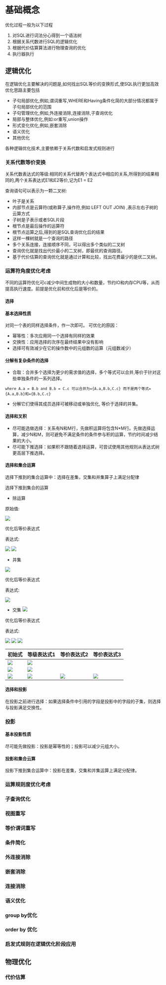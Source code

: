 # 基础概念

优化过程一般为以下过程
1. 对SQL进行词法分心得到一个语法树
2. 根据关系代数进行SQL的逻辑优化
3. 根据代价估算算法进行物理查询的优化
4. 执行器执行

## 逻辑优化
在逻辑优化主要解决的问题是,如何找出SQL等价的变换形式,使SQL执行更加高效
优化思路主要包括
* 子句局部优化,例如,谓词重写,WHERE和Having条件化简的大部分情况都属于子句局部优化的范围
* 子句管理优化,例如,外连接消除,连接消除,子查询优化
* 局部与整体优化,例如:or重写,union操作
* 形式变化优化,例如,嵌套消除
* 语义优化
* 其他优化

各种逻辑优化技术,主要依赖于关系代数和启发式规则进行

###  关系代数等价变换

关系代数表达式的等级:相同的关系代替两个表达式中相应的关系,所得到的结果相同的,两个关系表达式E1和E2等价,记为E1 = E2

查询语句可以表示为一颗二叉树:
* 叶子是关系
* 内部节点是云算符(或称算子,操作符,例如 LEFT OUT JOIN) ,表示左右子树的云算方式
* 子树是子表示或者SQL片段
* 根节点是最后操作的运算符
* 根节点运算之后,得到的是SQL查询优化后的结果
* 这样一棵树就是一个查询的路径
* 多个关系连接，连接顺序不同，可以得出多个类似的二叉树
* 查询优化就是找出代价最小的二叉树，即最优的查询路径。
* 基于代价估算的查询优化就是通过计算和比较，找出花费最少的是优二叉树。


### 运算符角度优化考虑
不同的运算符优化可c减少中间生成物的大小和数量，节约IO和内存CPU等，从而提高执行速度。前提是优化前和优化后是等价的。

#### 选择

#### 基本选择性质
对同一个表的同样选择条件，作一次即可。
可优化的原因：
* 幂等性：多次应用同一个选择有同样的效果
* 交换性：应用选择的次序在最终结果中没有影响
* 选择可有效减少在它的操作数中的元组数的运算（元组数减少）

#### 分解有复杂条件的选择

* 合取：合并多个选择为更少的需求值的选择，多个等式可以合并,等价于针对这些单独条件的一系列选择。
```
where A.a = B.b and B.b = C.c 可以合并为={A.a,B.b,C.c} 而不是两个等式={A.a,B.b}和={B.b,C.c}
```
* 分解它们使得其成员选择可被移动或单独优化, 等价于选择的并集。

#### 选择和叉积

* 尽可能选做选择：关系有N和M行，先做积运算将包含N*M行。先做选择运算，减少N和M，则可避免不满足条件的条件参与积的运算，节约时间减少结果的大小。
* 尽可能下推选择：如果积不跟随着选择运算，可尝试使用其他规则从表达式树更高层下推选择。

#### 选择和集合运算
选择下推到的集合运算中：选择在差集，交集和并集算子上满足分配律

选择下推到集合的运算

* 除运算

原始值: 

![](https://latex.codecogs.com/gif.latex?\sigma_{A}(R&space;\setminus&space;S)) 

优化后等价表达式 

表达式: 

![](https://latex.codecogs.com/gif.latex?\sigma_{A}(R)\setminus&space;\sigma_{A}(S))
![](https://latex.codecogs.com/gif.latex?\sigma_{A}(R)\setminus&space;S)

* 并集 

![](https://latex.codecogs.com/gif.latex?\sigma_{A}(R&space;\bigcup&space;S))

优化后等价表达式 

表达式: 

![](https://latex.codecogs.com/gif.latex?\sigma_{A}(R)&space;\bigcup&space;\sigma_{A}(S))

* 交集
![](https://latex.codecogs.com/gif.latex?\sigma_{A}(R&space;\bigcap&space;S))

优化后等价表达式 

表达式: 

![](https://latex.codecogs.com/gif.latex?\sigma_{A}(R)&space;\bigcap&space;\sigma_{A}(S))
![](https://latex.codecogs.com/gif.latex?\sigma_{A}(R)&space;\bigcap&space;S)
![](https://latex.codecogs.com/gif.latex?R&space;\bigcap&space;\sigma_{A}(S))




|初始式| 等级表达式1 | 等价表达式2 | 等价表达式3 |
|---|---|---|---|
|![](https://latex.codecogs.com/gif.latex?\sigma_{A}(R&space;\setminus&space;S))|![](https://latex.codecogs.com/gif.latex?\sigma_{A}(R)\setminus&space;\sigma_{A}(S))|
|![](https://latex.codecogs.com/gif.latex?\sigma_{A}(R&space;\bigcup&space;S))|![](https://latex.codecogs.com/gif.latex?\sigma_{A}(R)&space;\bigcup&space;\sigma_{A}(S))
|![](https://latex.codecogs.com/gif.latex?\sigma_{A}(R&space;\bigcap&space;S))|![](https://latex.codecogs.com/gif.latex?\sigma_{A}(R)&space;\bigcap&space;\sigma_{A}(S))|![](https://latex.codecogs.com/gif.latex?\sigma_{A}(R)&space;\bigcap&space;S)|![](https://latex.codecogs.com/gif.latex?R&space;\bigcap&space;\sigma_{A}(S))

#### 选择和投影
在投影之前进行选择：如果选择条件中引用的字段是投影中的字段的子集，则选择与投影满足交换性。

### 投影

#### 基本投影性质
尽可能先做投影：投影是幂等性的；投影可以减少元组大小。

#### 投影和集合云算
投影下推到集合运算中：投影在差集，交集和并集运算上满足分配律。



### 运算规则度优化考虑

### 子查询优化

### 视图重写

### 等价谓词重写

### 条件简化

### 外连接消除

### 嵌套消除

### 连接消除

### 语义优化

### group by优化

### order by 优化

### 启发式规则在逻辑优化阶段应用

## 物理优化

### 代价估算